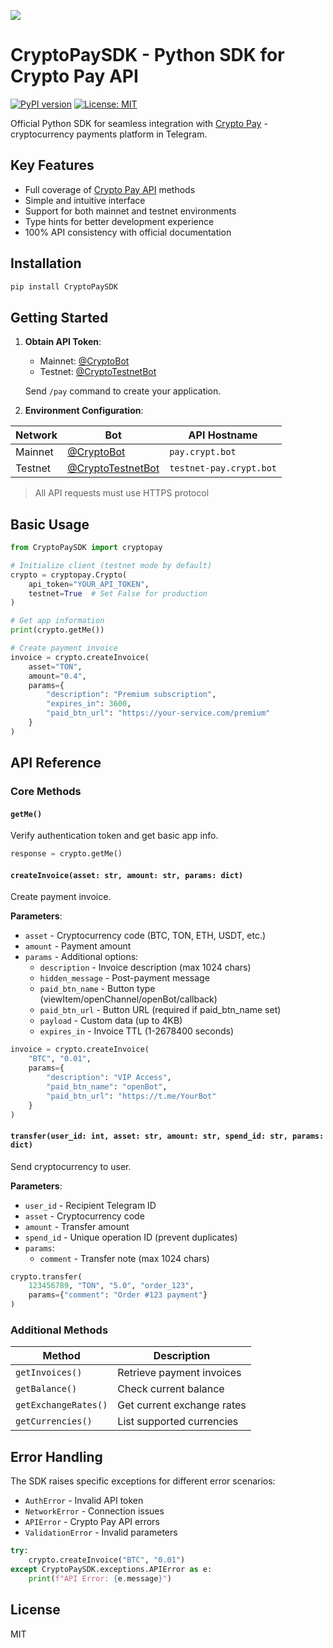 ![](https://raw.githubusercontent.com/sllavon/crypto-pay-api-sdk/3e83818c975a47f4ca61209b478f2508224058db/media/header.svg)

# CryptoPaySDK - Python SDK for Crypto Pay API

[![PyPI version](https://img.shields.io/pypi/v/CryptoPaySDK)](https://pypi.org/project/CryptoPaySDK/)
[![License: MIT](https://img.shields.io/badge/License-MIT-yellow.svg)](https://opensource.org/licenses/MIT)

Official Python SDK for seamless integration with [Crypto Pay](https://t.me/CryptoBot) - cryptocurrency payments platform in Telegram.

## Key Features

- Full coverage of [Crypto Pay API](https://help.crypt.bot/crypto-pay-api) methods
- Simple and intuitive interface
- Support for both mainnet and testnet environments
- Type hints for better development experience
- 100% API consistency with official documentation

## Installation

```bash
pip install CryptoPaySDK
```

## Getting Started

1. **Obtain API Token**:
   - Mainnet: [@CryptoBot](http://t.me/CryptoBot?start=pay)
   - Testnet: [@CryptoTestnetBot](http://t.me/CryptoTestnetBot?start=pay)

   Send `/pay` command to create your application.

2. **Environment Configuration**:

| Network  | Bot | API Hostname |
|----------|-----|--------------|
| Mainnet  | [@CryptoBot](http://t.me/CryptoBot?start=pay) | `pay.crypt.bot` |
| Testnet  | [@CryptoTestnetBot](http://t.me/CryptoTestnetBot?start=pay) | `testnet-pay.crypt.bot` |

> All API requests must use HTTPS protocol

## Basic Usage

```python
from CryptoPaySDK import cryptopay

# Initialize client (testnet mode by default)
crypto = cryptopay.Crypto(
    api_token="YOUR_API_TOKEN",
    testnet=True  # Set False for production
)

# Get app information
print(crypto.getMe())

# Create payment invoice
invoice = crypto.createInvoice(
    asset="TON",
    amount="0.4",
    params={
        "description": "Premium subscription",
        "expires_in": 3600,
        "paid_btn_url": "https://your-service.com/premium"
    }
)
```

## API Reference

### Core Methods

#### `getMe()`
Verify authentication token and get basic app info.

```python
response = crypto.getMe()
```

#### `createInvoice(asset: str, amount: str, params: dict)`
Create payment invoice.

**Parameters**:
- `asset` - Cryptocurrency code (BTC, TON, ETH, USDT, etc.)
- `amount` - Payment amount
- `params` - Additional options:
  - `description` - Invoice description (max 1024 chars)
  - `hidden_message` - Post-payment message
  - `paid_btn_name` - Button type (viewItem/openChannel/openBot/callback)
  - `paid_btn_url` - Button URL (required if paid_btn_name set)
  - `payload` - Custom data (up to 4KB)
  - `expires_in` - Invoice TTL (1-2678400 seconds)

```python
invoice = crypto.createInvoice(
    "BTC", "0.01",
    params={
        "description": "VIP Access",
        "paid_btn_name": "openBot",
        "paid_btn_url": "https://t.me/YourBot"
    }
)
```

#### `transfer(user_id: int, asset: str, amount: str, spend_id: str, params: dict)`
Send cryptocurrency to user.

**Parameters**:
- `user_id` - Recipient Telegram ID
- `asset` - Cryptocurrency code
- `amount` - Transfer amount
- `spend_id` - Unique operation ID (prevent duplicates)
- `params`:
  - `comment` - Transfer note (max 1024 chars)

```python
crypto.transfer(
    123456789, "TON", "5.0", "order_123",
    params={"comment": "Order #123 payment"}
)
```

### Additional Methods

| Method | Description |
|--------|-------------|
| `getInvoices()` | Retrieve payment invoices |
| `getBalance()` | Check current balance |
| `getExchangeRates()` | Get current exchange rates |
| `getCurrencies()` | List supported currencies |

## Error Handling

The SDK raises specific exceptions for different error scenarios:

- `AuthError` - Invalid API token
- `NetworkError` - Connection issues
- `APIError` - Crypto Pay API errors
- `ValidationError` - Invalid parameters

```python
try:
    crypto.createInvoice("BTC", "0.01")
except CryptoPaySDK.exceptions.APIError as e:
    print(f"API Error: {e.message}")
```

## License

MIT